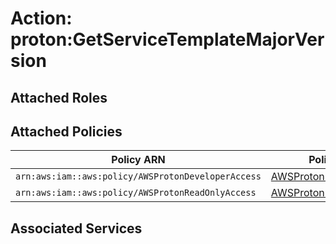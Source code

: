 # Action: proton:GetServiceTemplateMajorVersion

## Attached Roles

## Attached Policies

| Policy ARN | Policy Name |
|------------|-------------|
| `arn:aws:iam::aws:policy/AWSProtonDeveloperAccess` | [AWSProtonDeveloperAccess](../policies.md#awsprotondeveloperaccess) |
| `arn:aws:iam::aws:policy/AWSProtonReadOnlyAccess` | [AWSProtonReadOnlyAccess](../policies.md#awsprotonreadonlyaccess) |

## Associated Services

